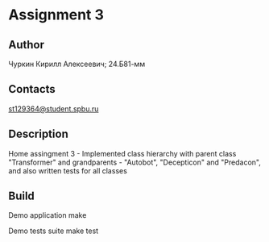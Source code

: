 # Assignment 3
## Author
Чуркин Кирилл Алексеевич; 24.Б81-мм
## Contacts
st129364@student.spbu.ru
## Description
Home assingment 3 - Implemented class hierarchy with parent class "Transformer" and grandparents - "Autobot", "Decepticon" and "Predacon", and also written tests for all classes
## Build
Demo application
make

Demo tests suite
make test
